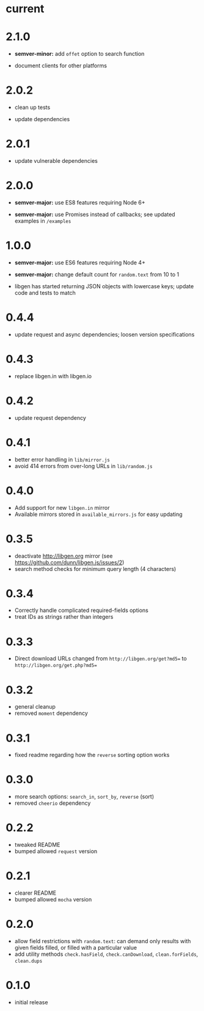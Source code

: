 # current

# 2.1.0

- **semver-minor:** add `offet` option to search function

- document clients for other platforms

# 2.0.2

- clean up tests

- update dependencies

# 2.0.1

- update vulnerable dependencies

# 2.0.0

- **semver-major:** use ES8 features requiring Node 6+

- **semver-major:** use Promises instead of callbacks; see updated examples in `/examples`

# 1.0.0

- **semver-major:** use ES6 features requiring Node 4+

- **semver-major:** change default count for `random.text` from 10 to 1

- libgen has started returning JSON objects with lowercase keys;
  update code and tests to match

# 0.4.4

- update request and async dependencies; loosen version specifications

# 0.4.3

- replace libgen.in with libgen.io

# 0.4.2

- update request dependency

# 0.4.1

- better error handling in `lib/mirror.js`
- avoid 414 errors from over-long URLs in `lib/random.js`

# 0.4.0

- Add support for new `libgen.in` mirror
- Available mirrors stored in `available_mirrors.js` for easy updating

# 0.3.5

- deactivate http://libgen.org mirror (see <https://github.com/dunn/libgen.js/issues/2>)
- search method checks for minimum query length (4 characters)

# 0.3.4

- Correctly handle complicated required-fields options
- treat IDs as strings rather than integers

# 0.3.3

- Direct download URLs changed from `http://libgen.org/get?md5=`
  to `http://libgen.org/get.php?md5=`

# 0.3.2

- general cleanup
- removed `moment` dependency

# 0.3.1

- fixed readme regarding how the `reverse` sorting option works

# 0.3.0

- more search options: `search_in`, `sort_by`, `reverse` (sort)
- removed `cheerio` dependency

# 0.2.2

- tweaked README
- bumped allowed `request` version

# 0.2.1

- clearer README
- bumped allowed `mocha` version

# 0.2.0

- allow field restrictions with `random.text`: can demand only results
with given fields filled, or filled with a particular value
- add utility methods `check.hasField`, `check.canDownload`,
  `clean.forFields`, `clean.dups`

# 0.1.0

- initial release
